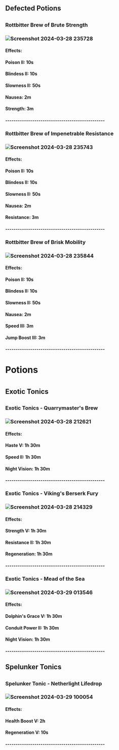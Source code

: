 <h2>Defected Potions<h2>

<h3>Rottbitter Brew of Brute Strength<h3>

![Screenshot 2024-03-28 235728](https://github.com/xillenburg/PyroV2/assets/92593235/1e9943f9-43e7-40b1-83df-41396c6a1e87)

<h4>Effects:<h4>
<h4>Poison II: 10s<h4>
<h4>Blindess II: 10s<h4>
<h4>Slowness II: 50s<h4>
<h4>Nausea: 2m<h4>
<h4>Strength: 3m<h4>
------------------------------------------------
<h3>Rottbitter Brew of Impenetrable Resistance<h3>

![Screenshot 2024-03-28 235743](https://github.com/xillenburg/PyroV2/assets/92593235/3dfbae31-8b9f-4f57-a4a2-c74bbf68fbb4)

<h4>Effects:<h4>
<h4>Poison II: 10s<h4>
<h4>Blindess II: 10s<h4>
<h4>Slowness II: 50s<h4>
<h4>Nausea: 2m<h4>
<h4>Resistance: 3m<h4>
------------------------------------------------
<h3>Rottbitter Brew of Brisk Mobility<h3>

![Screenshot 2024-03-28 235844](https://github.com/xillenburg/PyroV2/assets/92593235/1ced5fb1-9200-4223-be85-5b14208f5040)

<h4>Effects:<h4>
<h4>Poison II: 10s<h4>
<h4>Blindess II: 10s<h4>
<h4>Slowness II: 50s<h4>
<h4>Nausea: 2m<h4>
<h4>Speed III: 3m<h4>
<h4>Jump Boost III: 3m<h4>
------------------------------------------------
<h1>Potions<h1>
<h2>Exotic Tonics<h2>

<h3>Exotic Tonics - Quarrymaster's Brew<h3>

![Screenshot 2024-03-28 212621](https://github.com/xillenburg/PyroV2/assets/92593235/ffd1e20c-f373-4bf7-9da7-94f93a4f2084)

<h4>Effects:<h4>
<h4>Haste V: 1h 30m<h4>
<h4>Speed II: 1h 30m<h4>
<h4>Night Vision: 1h 30m<h4>
------------------------------------------------
<h3>Exotic Tonics - Viking's Berserk Fury<h3>

![Screenshot 2024-03-28 214329](https://github.com/xillenburg/PyroV2/assets/92593235/71123ade-cdad-4d6e-bb90-b721336d6e3a)

<h4>Effects:<h4>
<h4>Strength V: 1h 30m<h4>
<h4>Resistance II: 1h 30m<h4>
<h4>Regeneration: 1h 30m<h4>
------------------------------------------------
<h3>Exotic Tonics - Mead of the Sea<h3>

![Screenshot 2024-03-29 013546](https://github.com/xillenburg/PyroV2/assets/92593235/cd801742-e45b-4189-8410-1ba5b5b7bf31)

<h4>Effects:<h4>
<h4>Dolphin's Grace V: 1h 30m<h4>
<h4>Conduit Power II: 1h 30m<h4>
<h4>Night Vision: 1h 30m<h4>
------------------------------------------------
<h2>Spelunker Tonics<h2>

<h3>Spelunker Tonic - Netherlight Lifedrop<h3>

![Screenshot 2024-03-29 100054](https://github.com/xillenburg/PyroV2/assets/92593235/a4b1dc61-1fe0-4bdf-896a-9f818341579a)

<h4>Effects:<h4>
<h4>Health Boost V: 2h<h4>
<h4>Regeneration V: 10s<h4>
------------------------------------------------
